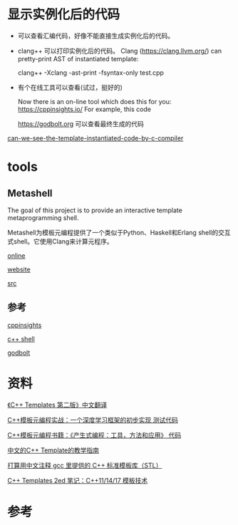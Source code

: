 # 显示实例化后的代码

* 可以查看汇编代码，好像不能直接生成实例化后的代码。

* clang++ 可以打印实例化后的代码。
    Clang (https://clang.llvm.org/) can pretty-print AST of instantiated template:

    clang++ -Xclang -ast-print -fsyntax-only test.cpp

* 有个在线工具可以查看(试过，挺好的)

    Now there is an on-line tool which does this for you: https://cppinsights.io/ For example, this code 

    https://godbolt.org 可以查看最终生成的代码

[can-we-see-the-template-instantiated-code-by-c-compiler](https://stackoverflow.com/questions/4448094/can-we-see-the-template-instantiated-code-by-c-compiler)

# tools

## Metashell

The goal of this project is to provide an interactive template metaprogramming shell.

Metashell为模板元编程提供了一个类似于Python、Haskell和Erlang shell的交互式shell。它使用Clang来计算元程序。

[online](http://metashell.org/about/demo/index.html)

[website](http://metashell.org/)

[src ](https://github.com/metashell/metashell)

## 参考

[cppinsights](https://cppinsights.io/)

[c++ shell](http://www.cpp.sh/)

[godbolt ](https://godbolt.org)


# 资料

[《C++ Templates 第二版》中文翻译](https://github.com/Walton1128/CPP-Templates-2nd--)

[C++模板元编程实战：一个深度学习框架的初步实现 测试代码](https://github.com/bluealert/MetaNN-book)

[C++模板元编程书籍：《产生式编程：工具，方法和应用》 代码](https://github.com/nanlan2017/book-Generative_Programming)

[中文的C++ Template的教学指南](https://github.com/wuye9036/CppTemplateTutorial)

[打算用中文注释 gcc 里提供的 C++ 标准模板库（STL） ](https://github.com/zhoujianling/annotated-stl)

[C++ Templates 2ed 笔记：C++11/14/17 模板技术 ](https://github.com/downdemo/Cpp-Templates-2ed)

# 参考